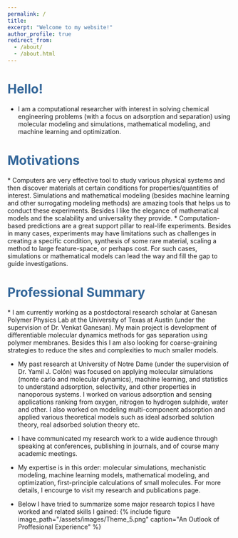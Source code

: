 ```yaml
---
permalink: /
title: 
excerpt: "Welcome to my website!"
author_profile: true
redirect_from: 
  - /about/
  - /about.html
---
```

<style>
   /* Style for the title */
    h1 {
        color:  #336699; /* Change the title text color to blue */
    }
</style>

<!-- Title of the page in blue -->
<h1>Hello!</h1>

* I am a computational researcher with interest in solving chemical engineering problems (with a focus on adsorption and separation) using molecular modeling and simulations, mathematical modeling, and machine learning and optimization. 

<h1>Motivations</h1>
* Computers are very effective tool to study various physical systems and then discover materials at certain conditions for properties/quantities of interest. Simulations and mathematical modeling (besides machine learning and other surrogating modeling methods) are amazing tools that helps us to conduct these experiments. Besides I like the elegance of mathematical models and the scalability and universality they provide.
* Computation-based predictions are a great support pillar to real-life experiments. Besides in many cases, experiments may have limitations such as challenges in creating a specific condition, synthesis of some rare material, scaling a method to large feature-space, or perhaps cost. For such cases, simulations or mathematical models can lead the way and fill the gap to guide investigations.

<h1>Professional Summary</h1>
* I am currently working as a postdoctoral research scholar at Ganesan Polymer Physics Lab at the University of Texas at Austin (under the supervision of Dr. Venkat Ganesan). My main project is development of differentiable molecular dynamics methods for gas separation using polymer membranes. Besides this I am also looking for coarse-graining strategies to reduce the sites and complexities to much smaller models.

* My past research at University of Notre Dame (under the supervision of Dr. Yamil J. Colón) was focused on applying molecular simulations (monte carlo and molecular dynamics), machine learning, and statistics to understand adsorption, selectivity, and other properties in nanoporous systems. I worked on various adsorption and sensing applications ranking from oxygen, nitrogen to hydrogen sulphide, water and other. I also worked on modeling multi-component adsorption and applied various theoretical models such as ideal adsorbed solution theory, real adsorbed solution theory etc.

* I have communicated my research work to a wide audience through speaking at conferences, publishing in journals, and of course many academic meetings.

* My expertise is in this order: molecular simulations, mechanistic modeling, machine learning models, mathematical modeling, and optimization, first-principle calculations of small molecules. For more details, I encourge to visit my research and publications page.

* Below I have tried to summarize some major research topics I have worked and related skills I gained:
 {% include figure image_path="/assets/images/Theme_5.png" caption="An Outlook of Proffesional Experience" %}


